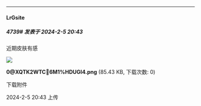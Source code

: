 
*****

####  LrGsite  
##### 4739#       发表于 2024-2-5 20:43

近期皮肤有感

<img src="https://img.saraba1st.com/forum/202402/05/204356u0v7f6u1xs22b91x.png" referrerpolicy="no-referrer">

<strong>0@XQTK2WTC6M1%HDUGI4.png</strong> (85.43 KB, 下载次数: 0)

下载附件

2024-2-5 20:43 上传


